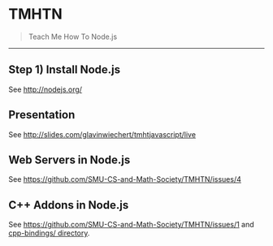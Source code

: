 TMHTN
=====

> Teach Me How To Node.js

---

## Step 1) Install Node.js

See http://nodejs.org/

## Presentation

See http://slides.com/glavinwiechert/tmhtjavascript/live

## Web Servers in Node.js

See https://github.com/SMU-CS-and-Math-Society/TMHTN/issues/4

## C++ Addons in Node.js

See https://github.com/SMU-CS-and-Math-Society/TMHTN/issues/1 and [cpp-bindings/ directory](cpp-bindings/).
